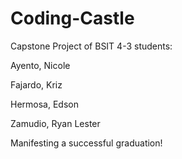 # Coding-Castle


Capstone Project of BSIT 4-3 students:

Ayento, Nicole

Fajardo, Kriz

Hermosa, Edson

Zamudio, Ryan Lester

Manifesting a successful graduation!
